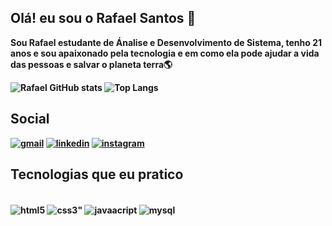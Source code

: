 ## Olá! eu sou o Rafael Santos 👋

<Strong>Sou Rafael estudante de Ánalise e Desenvolvimento de Sistema, tenho 21 anos e sou apaixonado pela tecnologia e em como ela pode ajudar a vida das pessoas e salvar o planeta terra🌎<Strong>


![Rafael GitHub stats](https://github-readme-stats.vercel.app/api?username=RafaelSantoos01&show_icons=true&theme=radical)
![Top Langs](https://github-readme-stats.vercel.app/api/top-langs/?username=RafaelSantoos01&layout=compact)
## Social

[![gmail](https://img.shields.io/badge/Gmail-D14836?style=for-the-badge&logo=gmail&logoColor=white)](rafa.out01@gmail.com)
[![linkedin](https://img.shields.io/badge/LinkedIn-0077B5?style=for-the-badge&logo=linkedin&logoColor=white)](https://www.linkedin.com/in/rafael-santos-03b02a220/)
[![instagram](https://img.shields.io/badge/Instagram-E4405F?style=for-the-badge&logo=instagram&logoColor=white)](https://www.instagram.com/summertimeinprs/)

## Tecnologias que eu pratico

<div style = "display: inline_block"><br/>
<img align="center" alt ="html5" src="https://img.shields.io/badge/HTML5-E34F26?style=for-the-badge&logo=html5&logoColor=white"/>
<img align="center" alt =css3" src="https://img.shields.io/badge/CSS3-1572B6?style=for-the-badge&logo=css3&logoColor=white"/>
<img align="center" alt ="javaacript" src="https://img.shields.io/badge/JavaScript-F7DF1E?style=for-the-badge&logo=javascript&logoColor=black"/>
<img align="center" alt ="mysql" src="https://img.shields.io/badge/MySQL-00000F?style=for-the-badge&logo=mysql&logoColor=white"/>
<img align="center" alt ="https://img.shields.io/badge/PHP-777BB4?style=for-the-badge&logo=php&logoColor=white/>
</div>





